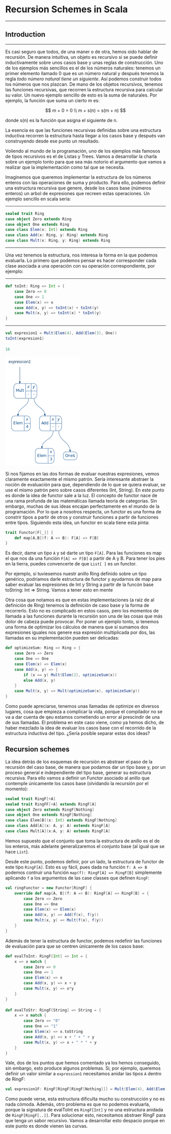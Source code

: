 # Recursion Schemes in Scala

---

## Introduction

---

Es casi seguro que todos, de una maner o de otra, hemos oido hablar de recursión. De manera intuitiva, un objeto es recursivo si se puede definir inductivamente sobre unos casos base y unas reglas de construcción. Uno de los ejemplos más sencillos es el de los números naturales: tenemos un primer elemento llamado 0 que es un número natural y después tenemos la regla _todo número natural tiene un siguiente_. Así podemos construir todos los números que nos plazcan. De mano de los objetos recursivos, tenemos las funciones recursivas, que recorren la estructura recursiva para calcular su valor. Un nuevo ejemplo sencillo de esto es la suma de naturales. Por ejemplo, la función que suma un cierto m es:

$$
m + 0 = 0 \\
m + s(n) = s(m + n)
$$

donde s(n) es la función que asigna el siguiente de n.

La esencia es que las funciones recursivas definidas sobre una estructura inductiva recorren la estructura hasta llegar a los casos base y después van construyendo desde ese punto un resultado. 

Voliendo al mundo de la programación, uno de los ejemplos más famosos de tipos recursivos es el de Listas y Trees. Vamos a desarrollar la charla sobre un ejemplo tonto para que sea más notorio el argumento que vamos a realizar que la implementación como tal que se necesita.

Imaginemos que queremos implementar la estructura de los números enteros con las operaciones de suma y producto. Para ello, podemos definir una estructura recursiva que genere, desde los casos base (números enteros) un arbol de expresiones que recreen estas operaciones. Un ejemplo sencillo en scala sería:

---

```scala
sealed trait Ring 
case object Zero extends Ring
case object One extends Ring
case class Elem(x: Int) extends Ring
case class Add(x: Ring, y: Ring) extends Ring
case class Mult(x: Ring, y: Ring) extends Ring
```
---

Una vez tenemos la estructura, nos interesa la forma en la que podemos evaluarla. Lo primero que podemos pensar es hacer corresponder cada clase asociada a una operación con su operación correspondiente, por ejemplo:

---
```scala
def toInt: Ring => Int = {
    case Zero => 0
    case One => 1
    case Elem(x) => x
    case Add(x, y) => toInt(x) + toInt(y)
    case Mult(x, y) => toInt(x) * toInt(y)
}
```
---

```scala
val expresion1 = Mult(Elem(4), Add(Elem(3), One))
toInt(expresion1)

16
```
![](example.png)

Si nos fijamos en las dos formas de evaluar nuestras expresiones, vemos claramente exactamente el mismo patrón. Sería interesante abstraer la noción de evaluación para que, dependiendo de lo que se quiera evaluar, se use el mismo patrón pero sobre casos diferentes (Int, String). En este punto es donde la idea de functor sale a la luz. El concepto de functor nace de una rama profunda de las matemáticas llamada teoría de categorías. Sin embargo, muchas de sus ideas encajan perfectamente en el mundo de la programación. Por lo que a nosotros respecta, un functor es una forma de constrir tipos a partir de otros y construir funciones a partir de funciones entre tipos. Siguiendo esta idea, un functor en scala tiene esta pinta:

```scala
trait Functor[F[_]] {
    def map[A,B](f: A => B): F[A] => F[B]
}
```
 Es decir, dame un tipo `A` y sé darte un tipo `F[A]`. Para las funciones es map el que nos da una función `F[A] => F[B]` a partir de A y B. Para tener los pies en la tierra, puedes convencerte de que `List[ ]` es un functor.
 
Por ejemplo, si tuviesemos nuestr anillo Ring definido sobre un tipo genérico, podríamos darle estructura de functor y ayudarnos de map para saber evaluar las expresiones de Int y String a partir de la funcón base toString: Int => String. Vamos a tener esto en mente

Otra cosa que notamos es que en estas implementaciones (a raíz de al definición de Ring) tenemos la definición de caso base y la forma de recorrerlo. Esto no es complicado en estos casos, pero los momentos de llamada a las funciones durante la recursión son una de las cosas que más dolor de cabeza puede provocar. Por poner un ejemplo tonto, si tenemos una forma de optimizar los cálculos de manera que si sumamos dos expresiones iguales nos genere esa expresión multiplicada por dos, las llamadas en su implementación pueden ser delicadas:

```scala
def optimizeSum: Ring => Ring = {
    case Zero => Zero
    case One => One
    case Elem(x) => Elem(x)
    case Add(x, y) => {
        if (x == y) Mult(Elem(2), optimizeSum(x))
        else Add(x, y)
    }
    case Mult(x, y) => Mult(optimizeSum(x), optimizeSum(y))
}
```

Como puede apreciarse, tenemos unas llamadas de optimize en diversos lugares, cosa que empieza a complicar la vida, porque el compilador no se va a dar cuenta de qeu estamos cometiendo un error al prescindir de una de sus llamadas. El problema en este caso viene, como ya hemos dicho, de haber mezclado la idea de evaluar los casos base con el recorrido de la estructura inductiva del tipo. ¿Sería posible separar estas dos ideas?

## Recursion schemes

La idea detrás de los esquemas de recursión es abstraer el paso de la recursión del caso base, de manera que podamos dar un tipo base y, por un proceso general e independiente del tipo base, generar su estructura recursiva. Para ello vamos a definir un Functor asociado al anillo que contemple únicamente los casos base (olvidando la recursión por el momento):

```scala
sealed trait RingF[+A]
sealed trait RingFF[+A] extends RingF[A]
case object Zero extends RingF[Nothing]
case object One extends RingF[Nothing]
case class Elem[B](x: Int) extends RingF[Nothing]
case class Add[A](x: A, y: A) extends RingF[A]
case class Mult[A](x:A, y: A) extends RingF[A]
```

Hemos supuesto que el conjunto que toma la estructura de anillo es el de los enteros, más adelante generalizaremos el conjunto base (al igual que se hace `List`). 

Desde este punto, podemos definir, por un lado, la estructura de functor de este tipo `RingF[A]`. Esto es uy fácil, pues dada na función `f: A => B` podemos contruir una función `map(f): RingF[A] => RingF[B]` simplemente aplicando `f` a los argumentos de las case classes que definen `RingF`:

```scala
val ringFunctor = new Functor[RingF] {
    override def map[A, B](f: A => B): RingF[A] => RingF[B] = {
        case Zero => Zero
        case One => One
        case Elem(x) => Elem(x)
        case Add(x, y) => Add(f(x), f(y))
        case Mult(x, y) => Mult(f(x), f(y))
    }
}
```

Además de tener la estructura de functor, podemos redefinir las funciones de evaluación para que se centren únicamente de los casos base:

```scala
def evalToInt: RingF[Int] => Int = {
    x => x match {
        case Zero => 0
        case One => 1
        case Elem(x) => x
        case Add(x, y) => x + y
        case Mult(x, y) => x*y
    }
}

def evalToStr: RingF[String] => String = {
    x => x match {
        case Zero => "0"
        case One => "1"
        case Elem(x) => x.toString
        case Add(x, y) => x + " + " + y
        case Mult(x, y) => x + " * " + y
    }
}
```

Vale, dos de los puntos que hemos comentado ya los hemos conseguido, sin embargo, esto produce algunos problemas. Si, por ejemplo, queremos definir un valor similar a `expression1` necesitamos anidar las tipos `A` dentro de RingF:

```scala
val expresion1F: RingF[RingF[RingF[Nothing]]] = Mult(Elem(4), Add(Elem(3), One))
```

Como puede verse, esta estructura dificulta mucho su construcción y no es nada cómoda. Además, otro problema es que no podemos evaluarla, porque la signatura de evalToInt es `RingF[Int]` y no una estructura anidada de `RingF[RingF[..]]`. Para solucionar esto, necesitamos abstraer RingF para que tenga un sabor recursivo. Vamos a desarrollar esto despacio porque en este punto es donde vienen las curvas.